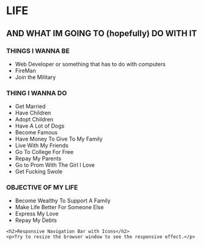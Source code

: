 <!DOCTYPE html>
<html>
  <head>
    <title>justakidwithacomputer.com</title>
<meta name="viewport" content="width=device-width, initial-scale=1">
<link rel="stylesheet" href="https://cdnjs.cloudflare.com/ajax/libs/font-awesome/4.7.0/css/font-awesome.min.css">
<style>
body {margin:0;}

body{
	background-image:url("https://hackernoon.com/hn-images/1*PcTu-jNSmwxr82jdEEGtiQ.jpeg");
}

.icon-bar {
  width: 100%;
  background-color: #555;
  overflow: auto;
}

.icon-bar a {
  float: left;
  width: 20%;
  text-align: center;
  padding: 12px 0;
  transition: all 0.3s ease;
  color: white;
  font-size: 36px;
}

.icon-bar a:hover {
  background-color: #000;
}

.active {
  background-color: #4CAF50;
}
body{
	color:white;
}
</style>
  </head>
  <body>
    <h1>LIFE</h1>
    <h2>AND WHAT IM GOING TO (hopefully) DO WITH IT</h2>
    <h3>THINGS I WANNA BE</h3>
    <ul>
      <li>Web Developer or something that has to do with computers</li>
      <li>FireMan</li>
      <li>Join the Military</li>
    </ul>
    <h3>THING I WANNA DO</h3>
    <ul>
      <li>Get Married</li>
      <li>Have Children</li>
      <li>Adopt Children</li>
      <li>Have A Lot of Dogs</li>
      <li>Become Famous</li>
      <li>Have Money To Give To My Family</li>
      <li>Live With My Friends</li>
      <li>Go To College For Free</li>
      <li>Repay My Parents</li>
      <li>Go to Prom With The Girl I Love</li>
      <li>Get Fucking Swole</li>
    </ul>
    <h3>OBJECTIVE OF MY LIFE</h3>
    <ul>
      <li>Become Wealthy To Support A Family</li>
      <li>Make Life Better For Someone Else</li>
      <li>Express My Love</li>
      <li>Repay My Debts</li>
    </ul>
	
	<h2>Responsive Navigation Bar with Icons</h2>
	<p>Try to resize the browser window to see the responsive effect.</p>

<div class="icon-bar">
  <a class="active" href="#"><i class="fa fa-home"></i></a> 
  <a href="#"><i class="fa fa-search"></i></a> 
  <a href="#"><i class="fa fa-envelope"></i></a> 
  <a href="#"><i class="fa fa-globe"></i></a>
  <a href="#"><i class="fa fa-trash"></i></a> 
</div>
	
  </body>
</html>
